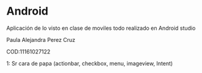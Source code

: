 # Android
Aplicación de lo visto en clase de moviles todo realizado en Android studio

Paula Alejandra Perez Cruz

COD:11161027122

1: Sr cara de papa (actionbar, checkbox, menu, imageview, Intent)
